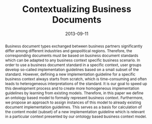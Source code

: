 ---
abstract: Business document types exchanged between business partners significantly
  differ among different industries and geopolitical regions. Therefore, the corresponding
  documents must be based on business document standards which can be adapted to any
  business context specific business scenario. In order to use a business document
  standard in a specific context, user groups develop so-called implementation guidelines
  based on a small subset of the standard. However, defining a new implementation
  guideline for a specific business context always starts from scratch, which is time-consuming
  and often leads to heterogeneous interpretations of the standard. It is our goal
  to speed up this development process and to create more homogeneous implementation
  guidelines by learning from existing models. Therefore, in this paper we define
  an ontology based model to formally represent business context. Furthermore, we
  propose an approach to assign instances of this model to already existing document
  implementation guidelines. This serves as a basis for calculation of the content
  model (subset) of a new implementation guideline which is relevant in a particular
  context presented by our ontology based business context model.
authors:
- Danijel Novakovic
- Christian Huemer
date: '2013-09-11'
featured: false
links:
- name: Publik
  url: https://publik.tuwien.ac.at/showentry.php?ID=220690&lang=1
publication_types:
- '0'
publishDate: '2013-09-11'
title: Contextualizing Business Documents
url_pdf: http://ieeexplore.ieee.org/stamp/stamp.jsp?tp=&arnumber=6686269
---